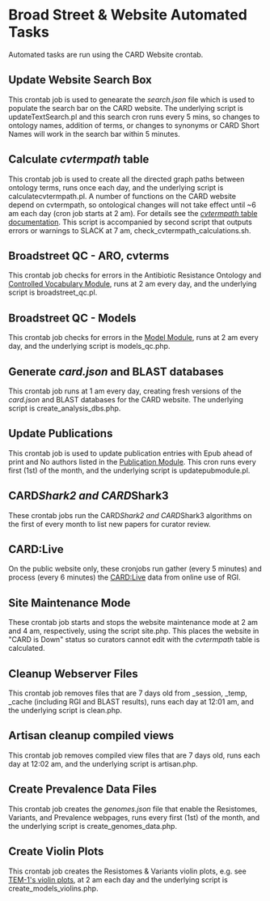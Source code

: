 # Broad Street & Website Automated Tasks

Automated tasks are run using the CARD Website crontab.

## Update Website Search Box

This crontab job is used to genearate the *search.json* file which is used to populate the search bar on the CARD website. The underlying script is updateTextSearch.pl and this search cron runs every 5 mins, so changes to ontology names, addition of terms, or changes to synonyms or CARD Short Names will work in the search bar within 5 minutes.

## Calculate *cvtermpath* table

This crontab job is used to create all the directed graph paths between ontology terms, runs once each day, and the underlying script is calculatecvtermpath.pl. A number of functions on the CARD website depend on cvtermpath, so ontological changes will not take effect until ~6 am each day (cron job starts at 2 am). For details see the [*cvtermpath* table documentation](controlled_vocabulary_module.md). This script is accompanied by second script that outputs errors or warnings to SLACK at 7 am, check_cvtermpath_calculations.sh.

## Broadstreet QC - ARO, cvterms

This crontab job checks for errors in the Antibiotic Resistance Ontology and [Controlled Vocabulary Module](controlled_vocabulary_module.md), runs at 2 am every day, and the underlying script is broadstreet_qc.pl.

## Broadstreet QC - Models

This crontab job checks for errors in the [Model Module](model_module.md), runs at 2 am every day, and the underlying script is models_qc.php.

## Generate *card.json* and BLAST databases

This crontab job runs at 1 am every day, creating fresh versions of the *card.json* and BLAST databases for the CARD website. The underlying script is create_analysis_dbs.php.

## Update Publications

This crontab job is used to update publication entries with Epub ahead of print and No authors listed in the [Publication Module](publication_module.md). This cron runs every first (1st) of the month, and the underlying script is updatepubmodule.pl.

## CARD*Shark2 and CARD*Shark3

These crontab jobs run the CARD*Shark2 and CARD*Shark3 algorithms on the first of every month to list new papers for curator review.

## CARD:Live

On the public website only, these cronjobs run gather (every 5 minutes) and process (every 6 minutes) the [CARD:Live](https://card.mcmaster.ca/live) data from online use of RGI.

## Site Maintenance Mode

These crontab job starts and stops the website maintenance mode at 2 am and 4 am, respectively, using the script site.php. This places the website in "CARD is Down" status so curators cannot edit with the *cvtermpath* table is calculated.

## Cleanup Webserver Files

This crontab job removes files that are 7 days old from _session, _temp, _cache (including RGI and BLAST results), runs each day at 12:01 am, and the underlying script is clean.php. 

## Artisan cleanup compiled views

This crontab job removes compiled view files that are 7 days old, runs each day at 12:02 am, and the underlying script is artisan.php. 

## Create Prevalence Data Files

This crontab job creates the *genomes.json* file that enable the Resistomes, Variants, and Prevalence webpages, runs every first (1st) of the month, and the underlying script is create_genomes_data.php. 

## Create Violin Plots

This crontab job creates the Resistomes & Variants violin plots, e.g. see [TEM-1's violin plots](https://card.mcmaster.ca/prevalence/355), at 2 am each day and the underlying script is create_models_violins.php. 

